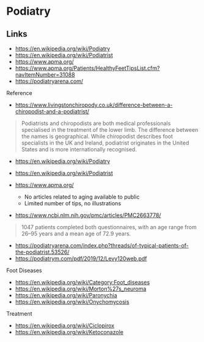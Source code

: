 # Podiatry

## Links

* https://en.wikipedia.org/wiki/Podiatry
* https://en.wikipedia.org/wiki/Podiatrist
* https://www.apma.org/
* https://www.apma.org/Patients/HealthyFeetTipsList.cfm?navItemNumber=31088
* https://podiatryarena.com/

Reference

* https://www.livingstonchiropody.co.uk/difference-between-a-chiropodist-and-a-podiatrist/

> Podiatrists and chiropodists are both medical professionals specialised in the treatment of the lower limb. The difference between the names is geographical. While chiropodist describes foot specialists in the UK and Ireland, podiatrist originates in the United States and is more internationally recognised.

* https://en.wikipedia.org/wiki/Podiatry
* https://en.wikipedia.org/wiki/Podiatrist

* https://www.apma.org/
	* No articles related to aging available to public
	* Limited number of tips, no illustrations

* https://www.ncbi.nlm.nih.gov/pmc/articles/PMC2663778/
> 1047 patients completed both questionnaires, with an age range from 26–95 years and a mean age of 72.9 years.
* https://podiatryarena.com/index.php?threads/of-typical-patients-of-the-podiatrist.53526/
* https://podiatrym.com/pdf/2019/12/Levy120web.pdf

Foot Diseases

* https://en.wikipedia.org/wiki/Category:Foot_diseases
* https://en.wikipedia.org/wiki/Morton%27s_neuroma
* https://en.wikipedia.org/wiki/Paronychia
* https://en.wikipedia.org/wiki/Onychomycosis

Treatment

* https://en.wikipedia.org/wiki/Ciclopirox
* https://en.wikipedia.org/wiki/Ketoconazole

